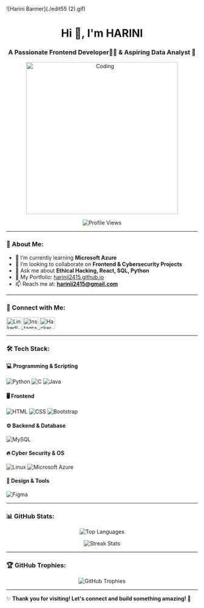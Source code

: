 ![Harini Banner](./edit55 (2).gif)

<h1 align="center">Hi 👋, I'm HARINI</h1>
<h3 align="center">A Passionate Frontend Developer🧑‍💻 & Aspiring Data Analyst 🚀</h3>

<p align="center">
  <img src="https://media.tenor.com/rePDfDWO3XoAAAAd/hacking.gif" width="400" alt="Coding">
</p>

<p align="center">
  <img src="https://komarev.com/ghpvc/?username=harinii2415&label=Profile%20views&color=0e75b6&style=flat" alt="Profile Views">
</p>

---

### 🚀 About Me:
- 🌱 I’m currently learning **Microsoft Azure**
- 👯 I’m looking to collaborate on **Frontend & Cybersecurity Projects**
- 💬 Ask me about **Ethical Hacking, React, SQL, Python**
- 🔗 My Portfolio: [harinii2415.github.io](https://harinii2415.github.io)
- 📫 Reach me at: **harinii2415@gmail.com**

---

### 🔗 Connect with Me:
<p align="left">
  <a href="https://linkedin.com/in/harini-harini" target="_blank">
    <img src="https://raw.githubusercontent.com/rahuldkjain/github-profile-readme-generator/master/src/images/icons/Social/linked-in-alt.svg" alt="LinkedIn" height="30" width="40" />
  </a>
  <a href="https://instagram.com/_hazxnx_" target="_blank">
    <img src="https://raw.githubusercontent.com/rahuldkjain/github-profile-readme-generator/master/src/images/icons/Social/instagram.svg" alt="Instagram" height="30" width="40" />
  </a>
  <a href="https://www.hackerrank.com/sniffer66" target="_blank">
    <img src="https://raw.githubusercontent.com/rahuldkjain/github-profile-readme-generator/master/src/images/icons/Social/hackerrank.svg" alt="HackerRank" height="30" width="40" />
  </a>
</p>

---

### 🛠️ Tech Stack:
#### 💻 Programming & Scripting
![Python](https://img.shields.io/badge/Python-3776AB?style=for-the-badge&logo=python&logoColor=white)
![C](https://img.shields.io/badge/C-00599C?style=for-the-badge&logo=c&logoColor=white)
![Java](https://img.shields.io/badge/Java-ED8B00?style=for-the-badge&logo=java&logoColor=white)


#### 🖥️ Frontend
![HTML](https://img.shields.io/badge/HTML5-E34F26?style=for-the-badge&logo=html5&logoColor=white)
![CSS](https://img.shields.io/badge/CSS3-1572B6?style=for-the-badge&logo=css3&logoColor=white)
![Bootstrap](https://img.shields.io/badge/Bootstrap-563D7C?style=for-the-badge&logo=bootstrap&logoColor=white)


#### ⚙️ Backend & Database
![MySQL](https://img.shields.io/badge/MySQL-4479A1?style=for-the-badge&logo=mysql&logoColor=white)

#### 🔥 Cyber Security & OS
![Linux](https://img.shields.io/badge/Linux-FCC624?style=for-the-badge&logo=linux&logoColor=black)
![Microsoft Azure](https://img.shields.io/badge/Azure-0078D4?style=for-the-badge&logo=microsoft-azure&logoColor=white)

#### 🎨 Design & Tools
![Figma](https://img.shields.io/badge/Figma-F24E1E?style=for-the-badge&logo=figma&logoColor=white)

---

### 📊 GitHub Stats:
<p align="center">
  <img src="https://github-readme-stats.vercel.app/api/top-langs/?username=harinii2415&layout=compact&theme=radical" alt="Top Languages" />
</p>

<p align="center">
  <img src="https://github-readme-streak-stats.herokuapp.com/?user=harinii2415&theme=radical" alt="Streak Stats" />
</p>

---

### 🏆 GitHub Trophies:
<p align="center">
  <img src="https://github-profile-trophy.vercel.app/?username=harinii2415&theme=radical&no-bg=true&margin-w=15" alt="GitHub Trophies" />
</p>

---

✨ **Thank you for visiting! Let's connect and build something amazing! 🚀**
